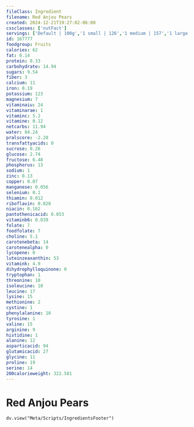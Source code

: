 ```yaml
---
fileClass: Ingredient
filename: Red Anjou Pears
created: 2024-12-21T19:27:02-06:00
cssclasses: ['nutFact']
servings: ['Default | 100g','1 small | 126','1 medium | 157','1 large | 223','1 cup, sliced | 140']
id: 167777
foodgroup: Fruits
calories: 62
fat: 0.14
protein: 0.33
carbohydrate: 14.94
sugars: 9.54
fiber: 3
calcium: 11
iron: 0.19
potassium: 123
magnesium: 7
vitaminaiu: 24
vitaminarae: 1
vitaminc: 5.2
vitamine: 0.12
netcarbs: 11.94
water: 84.24
pralscore: -2.28
transfattyacids: 0
sucrose: 0.26
glucose: 2.74
fructose: 6.48
phosphorus: 13
sodium: 1
zinc: 0.13
copper: 0.07
manganese: 0.056
selenium: 0.1
thiamin: 0.012
riboflavin: 0.028
niacin: 0.162
pantothenicacid: 0.053
vitaminb6: 0.039
folate: 7
foodfolate: 7
choline: 5.1
carotenebeta: 14
carotenealpha: 0
lycopene: 0
luteinzeaxanthin: 53
vitamink: 4.9
dihydrophylloquinone: 0
tryptophan: 1
threonine: 10
isoleucine: 10
leucine: 17
lysine: 15
methionine: 2
cystine: 1
phenylalanine: 10
tyrosine: 1
valine: 15
arginine: 9
histidine: 1
alanine: 12
asparticacid: 94
glutamicacid: 27
glycine: 11
proline: 19
serine: 14
200calorieweight: 322.581
---
```


# Red Anjou Pears

```dataviewjs
dv.view("Meta/Scripts/IngredientsFooter")
```
